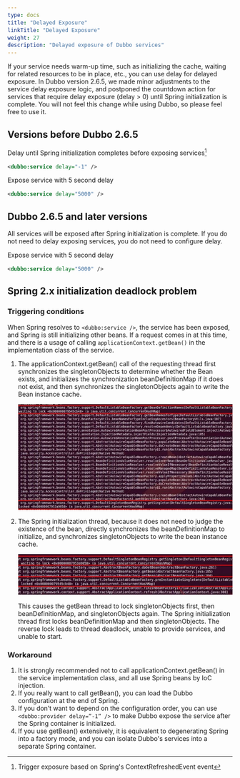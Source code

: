 ```yaml
---
type: docs
title: "Delayed Exposure"
linkTitle: "Delayed Exposure"
weight: 27
description: "Delayed exposure of Dubbo services"
---
```


If your service needs warm-up time, such as initializing the cache, waiting for related resources to be in place, etc., you can use delay for delayed exposure. In Dubbo version 2.6.5, we made minor adjustments to the service delay exposure logic, and postponed the countdown action for services that require delay exposure (delay > 0) until Spring initialization is complete. You will not feel this change while using Dubbo, so please feel free to use it.

## Versions before Dubbo 2.6.5

Delay until Spring initialization completes before exposing services[^1]

```xml
<dubbo:service delay="-1" />
```

Expose service with 5 second delay

```xml
<dubbo:service delay="5000" />
```

## Dubbo 2.6.5 and later versions

All services will be exposed after Spring initialization is complete. If you do not need to delay exposing services, you do not need to configure delay.

Expose service with 5 second delay

```xml
<dubbo:service delay="5000" />
```

## Spring 2.x initialization deadlock problem

### Triggering conditions

When Spring resolves to `<dubbo:service />`, the service has been exposed, and Spring is still initializing other beans. If a request comes in at this time, and there is a usage of calling `applicationContext.getBean()` in the implementation class of the service.

1. The applicationContext.getBean() call of the requesting thread first synchronizes the singletonObjects to determine whether the Bean exists, and initializes the synchronization beanDefinitionMap if it does not exist, and then synchronizes the singletonObjects again to write the Bean instance cache.

   ![deadlock](/imgs/user/lock-get-bean.jpg)

2. The Spring initialization thread, because it does not need to judge the existence of the bean, directly synchronizes the beanDefinitionMap to initialize, and synchronizes singletonObjects to write the bean instance cache.

   ![/user-guide/images/lock-init-context.jpg](/imgs/user/lock-init-context.jpg)

   This causes the getBean thread to lock singletonObjects first, then beanDefinitionMap, and singletonObjects again.
   The Spring initialization thread first locks beanDefinitionMap and then singletonObjects. The reverse lock leads to thread deadlock, unable to provide services, and unable to start.

### Workaround

1. It is strongly recommended not to call applicationContext.getBean() in the service implementation class, and all use Spring beans by IoC injection.
2. If you really want to call getBean(), you can load the Dubbo configuration at the end of Spring.
3. If you don’t want to depend on the configuration order, you can use `<dubbo:provider delay=”-1” />` to make Dubbo expose the service after the Spring container is initialized.
4. If you use getBean() extensively, it is equivalent to degenerating Spring into a factory mode, and you can isolate Dubbo's services into a separate Spring container.

[^1]: Trigger exposure based on Spring's ContextRefreshedEvent event